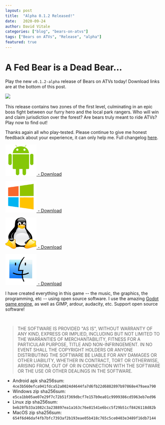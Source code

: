 ```yaml
---
layout: post
title:  "Alpha 0.1.2 Released!"
date:   2020-09-24
author: David Vitale
categories: ["blog", "bears-on-atvs"]
tags: ["Bears on ATVs", "Release", "alpha"]
featured: true
---
```


# A Fed Bear is a Dead Bear...

Play the new `v0.1.2-alpha` release of Bears on ATVs today! Download links are at the bottom of this post.

![](/assets/bossfight1optimized.gif)

This release contains two zones of the first level, culminating in an epic boss fight between our furry hero and the local park rangers. Who will win and claim jurisdiction over the forest? Are bears truly meant to ride ATVs? Play now to find out!

Thanks again all who play-tested. Please continue to give me honest feedback about your experience, it can only help me. Full changelog [here](https://github.com/ludditegames/bears_on_atvs/releases/tag/v0.1.2-alpha).

[![](/assets/android.png) - Download](/downloads/boatvs/v0.1.2-alpha/android/BearsOnATVs.apk)

[![](/assets/windows.png) - Download](/downloads/boatvs/v0.1.2-alpha/windows/BearsOnATVs.zip)

[![](/assets/linux.png) - Download](/downloads/boatvs/v0.1.2-alpha/linux/BearsOnATVs.zip)

[![](/assets/macos.png) - Download](/downloads/boatvs/v0.1.2-alpha/macos/BearsOnATVs.zip)

I have created everything in this game -- the music, the graphics, the programming, etc -- using open source software. I use the amazing [Godot game engine](https://godotengine.org/), as well as GIMP, ardour, audacity, etc. Support open source software!

<br>

>THE SOFTWARE IS PROVIDED "AS IS", WITHOUT WARRANTY OF ANY KIND, EXPRESS OR IMPLIED, INCLUDING BUT NOT LIMITED TO THE WARRANTIES OF MERCHANTABILITY, FITNESS FOR A PARTICULAR PURPOSE, TITLE AND NON-INFRINGEMENT. IN NO EVENT SHALL THE COPYRIGHT HOLDERS OR ANYONE DISTRIBUTING THE SOFTWARE BE LIABLE FOR ANY DAMAGES OR OTHER LIABILITY, WHETHER IN CONTRACT, TORT OR OTHERWISE, ARISING FROM, OUT OF OR IN CONNECTION WITH THE SOFTWARE OR THE USE OR OTHER DEALINGS IN THE SOFTWARE.

- Android apk sha256sum: `4ce3b560efca941fdca52a0024d4644fa7d6fb22d6882897b97868e479aea790`
- Windows zip sha256sum: `e5ca1bb05ae07e29f7c72b51f369dbcf7e157b9ea01c9999386cd5963eb7ed96`
- Linux zip sha256sum: `beb28fb33a1082c3a238897ea1a163c76e81541e6bcc5f29b51cf8426118d82b`
- MacOS zip sha256sum: `654f6d46daf4fb7bfc7393af2b193eae05b418c765c5ce0403e3489f16db7144`
